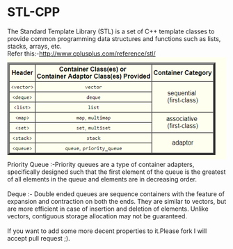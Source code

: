 # STL-CPP
The Standard Template Library (STL) is a set of C++ template classes to provide common programming data structures and functions such as lists, stacks, arrays, etc.
<br>
Refer this:-http://www.cplusplus.com/reference/stl/ <br>
![alt text](https://github.com/Veenits123/STL-CPP/blob/master/Screenshot%20(312).png?raw=true)
<br>
Priority Queue :-Priority queues are a type of container adapters, specifically designed such that the first element of the queue is the greatest of all elements in the queue and elements are in decreasing order.<br><br>
Deque :- Double ended queues are sequence containers with the feature of expansion and contraction on both the ends.
They are similar to vectors, but are more efficient in case of insertion and deletion of elements. Unlike vectors, contiguous storage allocation may not be guaranteed.<br><br>
If you want to add some more decent properties to it.Please fork I will accept pull request ;). 
